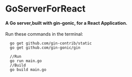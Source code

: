 # GoServerForReact
<h4>
A Go server,built with gin-gonic, for a React Application.
</h4>


Run these commands in the terminal:
```
  go get github.com/gin-contrib/static
  go get github.com/gin-gonic/gin
  
  //Run
  go run main.go
  //Build
  go build main.go
```
